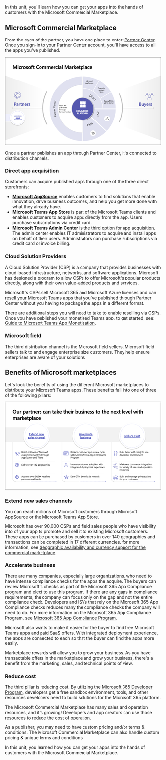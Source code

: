 In this unit, you'll learn how you can get your apps into the hands of customers with the Microsoft Commercial Marketplace.

## Microsoft Commercial Marketplace

From the eyes of the partner, you have one place to enter: [Partner Center](https://partner.microsoft.com/). Once you sign-in to your Partner Center account, you'll have access to all the apps you've published.

![Diagram of the Microsoft Commercial Marketplace.](../media/03-microsoft-commercial-marketplace.png)

Once a partner publishes an app through Partner Center, it's connected to distribution channels.

### Direct app acquisition

Customers can acquire published apps through one of the three direct storefronts:

- **[Microsoft AppSource](https://appsource.microsoft.com)** enables customers to find solutions that enable innovation, drive business outcomes, and help you get more done with what they already have.
- **Microsoft Teams App Store** is part of the Microsoft Teams clients and enables customers to acquire apps directly from the app. Users purchase subscriptions via credit card.
- **Microsoft Teams Admin Center** is the third option for app acquisition. The admin center enables IT administrators to acquire and install apps on behalf of their users. Administrators can purchase subscriptions via credit card or invoice billing.

### Cloud Solution Providers

A Cloud Solution Provider (CSP) is a company that provides businesses with cloud-based infrastructure, networks, and software applications. Microsoft has designed a program to allow CSPs to offer Microsoft's popular products directly, along with their own value-added products and services.

Microsoft's CSPs sell Microsoft 365 and Microsoft Azure licenses and can resell your Microsoft Teams apps that you've published through Partner Center without you having to package the apps in a different format.

There are additional steps you will need to take to enable reselling via CSPs. Once you have published your monetized Teams app, to get started, see: [Guide to Microsoft Teams App Monetization](https://aka.ms/TeamsMonetization/ISVChannelReadinessGuide).

### Microsoft field

The third distribution channel is the Microsoft field sellers. Microsoft field sellers talk to and engage enterprise size customers. They help ensure enterprises are aware of your solutions

## Benefits of Microsoft marketplaces

Let's look the benefits of using the different Microsoft marketplaces to distribute your Microsoft Teams apps. These benefits fall into one of three of the following pillars:

![Diagram of the Microsoft marketplace pillars.](../media/03-microsoft-marketplace-benefits.png)

### Extend new sales channels

You can reach millions of Microsoft customers through Microsoft AppSource or the Microsoft Teams App Store.

Microsoft has over 90,000 CSPs and field sales people who have visibility into of your app to promote and sell it to existing Microsoft customers. These apps can be purchased by customers in over 140 geographies and transactions can be completed in 17 different currencies. for more information, see [Geographic availability and currency support for the commercial marketplace](/azure/marketplace/marketplace-geo-availability-currencies).

### Accelerate business

There are many companies, especially large organizations, who need to have intense compliance checks for the apps the acquire. The buyers can review Microsoft's checks as part of the Microsoft 365 App Compliance program and elect to use this program. If there are any gaps in compliance requirements, the company can focus only on the gap and not the entire compliance check. Developers and ISVs that rely on the Microsoft 365 App Compliance checks reduces many the compliance checks the company will need to do. For more information on the Microsoft 365 App Compliance Program, see [Microsoft 365 App Compliance Program](/microsoft-365-app-certification/overview).

Microsoft also wants to make it easier for the buyer to find free Microsoft Teams apps and paid SaaS offers. With integrated deployment experience, the apps are connected to each so that the buyer can find the apps more easily.

Marketplace rewards will allow you to grow your business. As you have transactable offers in the marketplace and grow your business, there's a benefit from the marketing, sales, and technical points of view.

### Reduce cost

The third pillar is reducing cost. By utilizing the [Microsoft 365 Developer Program](https://developer.microsoft.com/microsoft-365/dev-program?ocid=MSlearn), developers get a free sandbox environment, tools, and other resources developers need to build solutions for the Microsoft 365 platform.

The Microsoft Commercial Marketplace has many sales and operation resources, and it's growing! Developers and app creators can use those resources to reduce the cost of operation.

As a publisher, you may need to have custom pricing and/or terms & conditions. The Microsoft Commercial Marketplace can also handle custom pricing & unique terms and conditions.

In this unit, you learned how you can get your apps into the hands of customers with the Microsoft Commercial Marketplace.
